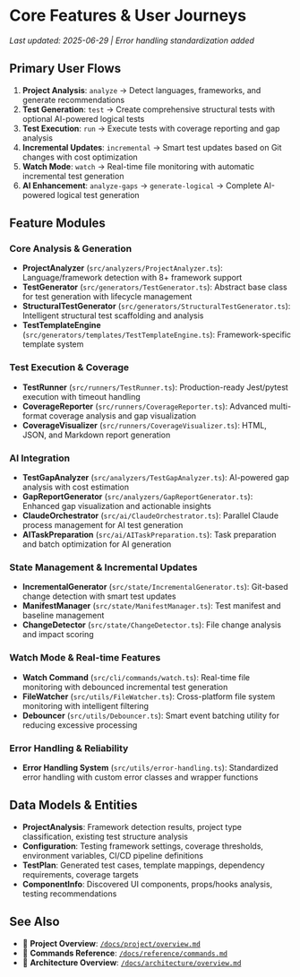 # Core Features & User Journeys

*Last updated: 2025-06-29 | Error handling standardization added*

## Primary User Flows
1. **Project Analysis**: `analyze` → Detect languages, frameworks, and generate recommendations
2. **Test Generation**: `test` → Create comprehensive structural tests with optional AI-powered logical tests  
3. **Test Execution**: `run` → Execute tests with coverage reporting and gap analysis
4. **Incremental Updates**: `incremental` → Smart test updates based on Git changes with cost optimization
5. **Watch Mode**: `watch` → Real-time file monitoring with automatic incremental test generation
6. **AI Enhancement**: `analyze-gaps` → `generate-logical` → Complete AI-powered logical test generation

## Feature Modules

### Core Analysis & Generation
- **ProjectAnalyzer** (`src/analyzers/ProjectAnalyzer.ts`): Language/framework detection with 8+ framework support
- **TestGenerator** (`src/generators/TestGenerator.ts`): Abstract base class for test generation with lifecycle management  
- **StructuralTestGenerator** (`src/generators/StructuralTestGenerator.ts`): Intelligent structural test scaffolding and analysis
- **TestTemplateEngine** (`src/generators/templates/TestTemplateEngine.ts`): Framework-specific template system

### Test Execution & Coverage
- **TestRunner** (`src/runners/TestRunner.ts`): Production-ready Jest/pytest execution with timeout handling
- **CoverageReporter** (`src/runners/CoverageReporter.ts`): Advanced multi-format coverage analysis and gap visualization
- **CoverageVisualizer** (`src/runners/CoverageVisualizer.ts`): HTML, JSON, and Markdown report generation

### AI Integration
- **TestGapAnalyzer** (`src/analyzers/TestGapAnalyzer.ts`): AI-powered gap analysis with cost estimation
- **GapReportGenerator** (`src/analyzers/GapReportGenerator.ts`): Enhanced gap visualization and actionable insights
- **ClaudeOrchestrator** (`src/ai/ClaudeOrchestrator.ts`): Parallel Claude process management for AI test generation
- **AITaskPreparation** (`src/ai/AITaskPreparation.ts`): Task preparation and batch optimization for AI generation

### State Management & Incremental Updates  
- **IncrementalGenerator** (`src/state/IncrementalGenerator.ts`): Git-based change detection with smart test updates
- **ManifestManager** (`src/state/ManifestManager.ts`): Test manifest and baseline management
- **ChangeDetector** (`src/state/ChangeDetector.ts`): File change analysis and impact scoring

### Watch Mode & Real-time Features
- **Watch Command** (`src/cli/commands/watch.ts`): Real-time file monitoring with debounced incremental test generation
- **FileWatcher** (`src/utils/FileWatcher.ts`): Cross-platform file system monitoring with intelligent filtering  
- **Debouncer** (`src/utils/Debouncer.ts`): Smart event batching utility for reducing excessive processing

### Error Handling & Reliability
- **Error Handling System** (`src/utils/error-handling.ts`): Standardized error handling with custom error classes and wrapper functions

## Data Models & Entities
- **ProjectAnalysis**: Framework detection results, project type classification, existing test structure analysis
- **Configuration**: Testing framework settings, coverage thresholds, environment variables, CI/CD pipeline definitions
- **TestPlan**: Generated test cases, template mappings, dependency requirements, coverage targets
- **ComponentInfo**: Discovered UI components, props/hooks analysis, testing recommendations

## See Also
- 📖 **Project Overview**: [`/docs/project/overview.md`](../project/overview.md)
- 📖 **Commands Reference**: [`/docs/reference/commands.md`](../reference/commands.md)
- 📖 **Architecture Overview**: [`/docs/architecture/overview.md`](../architecture/overview.md)